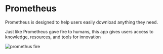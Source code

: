 # Prometheus



Prometheus is designed to help users easily download anything they need. 

Just like Prometheus gave fire to humans, this app gives users access to knowledge, resources, and tools for innovation


![promethus fire](https://github.com/user-attachments/assets/2f26c9b0-f101-4d5b-8384-f52011098b13)
